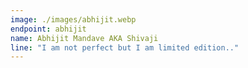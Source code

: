 ```yaml
---
image: ./images/abhijit.webp
endpoint: abhijit
name: Abhijit Mandave AKA Shivaji
line: "I am not perfect but I am limited edition.."
---
```

